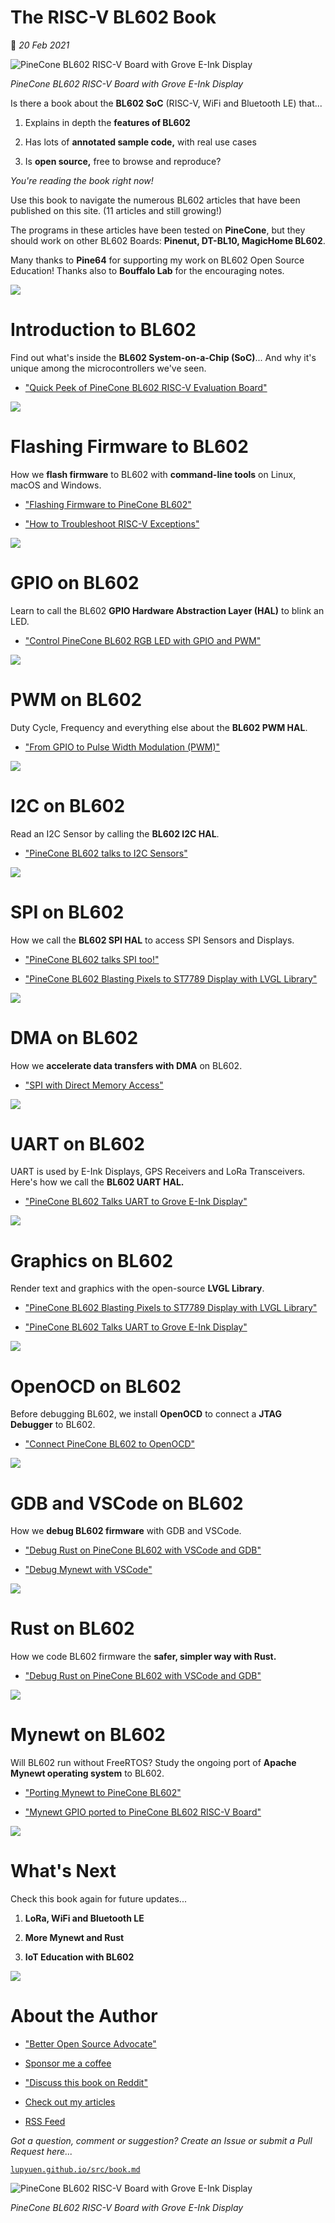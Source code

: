 # The RISC-V BL602 Book

📝 _20 Feb 2021_

![PineCone BL602 RISC-V Board with Grove E-Ink Display](https://lupyuen.github.io/images/book-title.jpg)

_PineCone BL602 RISC-V Board with Grove E-Ink Display_

Is there a book about the __BL602 SoC__ (RISC-V, WiFi and Bluetooth LE) that...

1.  Explains in depth the __features of BL602__

1.  Has lots of __annotated sample code,__ with real use cases

1.  Is __open source,__ free to browse and reproduce?

_You're reading the book right now!_

Use this book to navigate the numerous BL602 articles that have been published on this site. (11 articles and still growing!)

The programs in these articles have been tested on __PineCone__, but they should work on other BL602 Boards: __Pinenut, DT-BL10, MagicHome BL602__.

Many thanks to __Pine64__ for supporting my work on BL602 Open Source Education! Thanks also to __Bouffalo Lab__ for the encouraging notes.

![](https://lupyuen.github.io/images/book-pinecone.jpg)

# Introduction to BL602

Find out what's inside the __BL602 System-on-a-Chip (SoC)__... And why it's unique among the microcontrollers we've seen.

-   ["Quick Peek of PineCone BL602 RISC-V Evaluation Board"](https://lupyuen.github.io/articles/pinecone)

![](https://lupyuen.github.io/images/book-flash.jpg)

# Flashing Firmware to BL602

How we __flash firmware__ to BL602 with __command-line tools__ on Linux, macOS and Windows.

-   ["Flashing Firmware to PineCone BL602"](https://lupyuen.github.io/articles/flash)

-   ["How to Troubleshoot RISC-V Exceptions"](https://lupyuen.github.io/articles/i2c#appendix-how-to-troubleshoot-risc-v-exceptions)

![](https://lupyuen.github.io/images/book-led.jpg)

# GPIO on BL602

Learn to call the BL602 __GPIO Hardware Abstraction Layer (HAL)__ to blink an LED.

-   ["Control PineCone BL602 RGB LED with GPIO and PWM"](https://lupyuen.github.io/articles/led)

![](https://lupyuen.github.io/images/book-pwm.jpg)

# PWM on BL602

Duty Cycle, Frequency and everything else about the __BL602 PWM HAL__.

-   ["From GPIO to Pulse Width Modulation (PWM)"](https://lupyuen.github.io/articles/led#from-gpio-to-pulse-width-modulation-pwm)

![](https://lupyuen.github.io/images/book-i2c.jpg)

# I2C on BL602

Read an I2C Sensor by calling the __BL602 I2C HAL__.

-   ["PineCone BL602 talks to I2C Sensors"](https://lupyuen.github.io/articles/i2c)

![](https://lupyuen.github.io/images/book-spi.jpg)

# SPI on BL602

How we call the __BL602 SPI HAL__ to access SPI Sensors and Displays.

-   ["PineCone BL602 talks SPI too!"](https://lupyuen.github.io/articles/spi)

-   ["PineCone BL602 Blasting Pixels to ST7789 Display with LVGL Library"](https://lupyuen.github.io/articles/display)

![](https://lupyuen.github.io/images/book-dma.jpg)

# DMA on BL602

How we __accelerate data transfers with DMA__ on BL602.

-   ["SPI with Direct Memory Access"](https://lupyuen.github.io/articles/spi#spi-with-direct-memory-access)

![](https://lupyuen.github.io/images/book-uart.jpg)

# UART on BL602

UART is used by E-Ink Displays, GPS Receivers and LoRa Transceivers. Here's how we call the __BL602 UART HAL.__

-   ["PineCone BL602 Talks UART to Grove E-Ink Display"](https://lupyuen.github.io/articles/uart)

![](https://lupyuen.github.io/images/book-display.jpg)

# Graphics on BL602

Render text and graphics with the open-source __LVGL Library__.

-   ["PineCone BL602 Blasting Pixels to ST7789 Display with LVGL Library"](https://lupyuen.github.io/articles/display)

-   ["PineCone BL602 Talks UART to Grove E-Ink Display"](https://lupyuen.github.io/articles/uart)

![](https://lupyuen.github.io/images/book-openocd.jpg)

# OpenOCD on BL602

Before debugging BL602, we install __OpenOCD__ to connect a __JTAG Debugger__ to BL602.

-   ["Connect PineCone BL602 to OpenOCD"](https://lupyuen.github.io/articles/openocd)

![](https://lupyuen.github.io/images/book-debug.jpg)

# GDB and VSCode on BL602

How we __debug BL602 firmware__ with GDB and VSCode.

-   ["Debug Rust on PineCone BL602 with VSCode and GDB"](https://lupyuen.github.io/articles/debug)

-   ["Debug Mynewt with VSCode"](https://lupyuen.github.io/articles/mynewt#debug-firmware-with-vscode)

![](https://lupyuen.github.io/images/book-rust.jpg)

# Rust on BL602

How we code BL602 firmware the __safer, simpler way with Rust.__

-   ["Debug Rust on PineCone BL602 with VSCode and GDB"](https://lupyuen.github.io/articles/debug)

![](https://lupyuen.github.io/images/book-mynewt.jpg)

# Mynewt on BL602

Will BL602 run without FreeRTOS? Study the ongoing port of __Apache Mynewt operating system__ to BL602.

-   ["Porting Mynewt to PineCone BL602"](https://lupyuen.github.io/articles/mynewt)

-   ["Mynewt GPIO ported to PineCone BL602 RISC-V Board"](https://lupyuen.github.io/articles/gpio)

![](https://lupyuen.github.io/images/book-next.jpg)

# What's Next

Check this book again for future updates...

1. __LoRa, WiFi and Bluetooth LE__

1. __More Mynewt and Rust__

1. __IoT Education with BL602__

![](https://lupyuen.github.io/images/book-advocate.jpg)

# About the Author

-   ["Better Open Source Advocate"](https://lupyuen.github.io/articles/advocate)

-   [Sponsor me a coffee](https://github.com/sponsors/lupyuen)

-   ["Discuss this book on Reddit"](https://www.reddit.com/r/RISCV/comments/lnumsv/the_riscv_bl602_book/?utm_source=share&utm_medium=web2x&context=3)

-   [Check out my articles](https://lupyuen.github.io)

-   [RSS Feed](https://lupyuen.github.io/rss.xml)

_Got a question, comment or suggestion? Create an Issue or submit a Pull Request here..._

[`lupyuen.github.io/src/book.md`](https://github.com/lupyuen/lupyuen.github.io/blob/master/src/book.md)

![PineCone BL602 RISC-V Board with Grove E-Ink Display](https://lupyuen.github.io/images/book-title3.jpg)

_PineCone BL602 RISC-V Board with Grove E-Ink Display_
